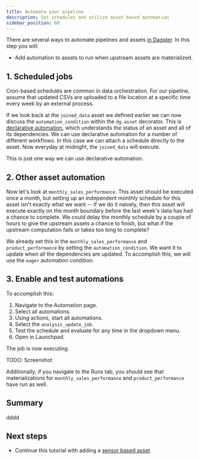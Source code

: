 ```yaml
---
title: Automate your pipeline
description: Set schedules and utilize asset based automation
sidebar_position: 60
---
```


There are several ways to automate pipelines and assets [in Dagster](/guides/automate). In this step you will:

- Add automation to assets to run when upstream assets are materialized.

## 1. Scheduled jobs

Cron-based schedules are common in data orchestration. For our pipeline, assume that updated CSVs are uploaded to a file location at a specific time every week by an external process.

If we look back at the `joined_data` asset we defined earlier we can now discuss the `automation_condition` within the `dg.asset` decorator. This is [declarative automation](/guides/automate/declarative-automation), which understands the status of an asset and all of its dependencies. We can use declarative automation for a number of different workflows. In this case we can attach a schedule directly to the asset. Now everyday at midnight, the `joined_data` will execute.

This is just one way we can use declarative automation.

## 2. Other asset automation

Now let's look at `monthly_sales_performance`. This asset should be executed once a month, but setting up an independent monthly schedule for this asset isn't exactly what we want -- if we do it naively, then this asset will execute exactly on the month boundary before the last week's data has had a chance to complete. We could delay the monthly schedule by a couple of hours to give the upstream assets a chance to finish, but what if the upstream computation fails or takes too long to complete?

We already set this in the `monthly_sales_performance` and `product_performance` by setting the `automation_condition`. We want it to update when all the dependencies are updated. To accomplish this, we will use the `eager` automation condition.

## 3. Enable and test automations

To accomplish this:

1. Navigate to the Automation page.
2. Select all automations.
3. Using actions, start all automations.
4. Select the `analysis_update_job`.
5. Test the schedule and evaluate for any time in the dropdown menu.
6. Open in Launchpad.

The job is now executing.

TODO: Screenshot

Additionally, if you navigate to the Runs tab, you should see that materializations for `monthly_sales_performance` and `product_performance` have run as well.

## Summary

dddd


## Next steps

- Continue this tutorial with adding a [sensor based asset](/etl-pipeline-tutorial/create-a-sensor)
